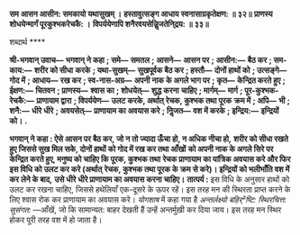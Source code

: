 **सम आसन आसीन: समकायो यथासुखम् ।** **हस्तावुत्सङ्ग आधाय स्वनासाग्रकृतेक्षण: ॥ ३२॥** **प्राणस्य शोधयेन्मार्गं पूरकुश्भकरेचकै: ।** **विपर्ययेणापि शनैरवयसेन्निॢजतेनि्द्रय: ॥ ३३॥** 

शब्दार्थ **** 

**श्री-भगवान् उवाच—** **भगवान् ने कहा** **; समे—** **समतल** **; आसने—** **आसन पर** **; आसीन:—** **बैठ कर** **; सम-काय:—** **शरीर को सीधा** **करके** **; यथा-सुखम्—** **सुखपूर्वक बैठ कर** **; हस्तौ—** **दोनों हाथों को** **; उत्सङ्गे—** **गोद में** **; आधाय—** **रख कर** **; स्व-नास-अग्र—** **अपनी नाक के अगले भाग पर** **; कृत—** **केन्द्रित करते हुए** **; ईक्षण:—** **चितवन** **; प्राणस्य—** **श्वास का** **; शोधयेत्—** **शुद्ध करना** **चाहिए** **; मार्गम्—** **मार्ग** **; पूर-कुश्भक-रेचकै:—** **प्राणायाम द्वारा** **; विपर्ययेण—** **उलट करके, अर्थात् रेचक, कुश्भक तथा पूरक** **क्रम में** **; अपि—** **भी** **; शनै:—** **धीरे धीरे** **; अवयसेत्—** **प्राणायाम का अवयास करे** **; निॢजत—** **वश में करके** **; इन्द्रिय:—** **इन्द्रियों को।** **.** 

**भगवान् ने कहा : ऐसे आसन पर बैठ कर, जो न तो ज्यादा ऊँचा हो, न अधिक नीचा हो,** **शरीर को सीधा रखते हुए जिससे सुख मिल सके, दोनों हाथों को गोद में रख कर तथा आँखों** **को अपनी नाक के अगले सिरे पर केन्द्रित करते हुए, मनुष्य को चाहिए कि पूरक, कुश्भक तथा** **रेचक प्राणायाम का यांत्रिक अवयास करे और फिर इस विधि को उलट कर करे (अर्थात्** **रेचक, कुश्भक तथा पूरक के क्रम से करे)। इन्द्रियों को भलीभाँति वश में कर लेने के बाद,** **उसे धीरे धीरे प्राणायाम का अवयास करना चाहिए।** **तात्पर्य :** इस विधि के अनुसार हाथों को उलट कर रखना चाहिए, जिससे हथेलियाँ एक-दूसरे के ऊपर रहें। इस तरह मन की स्थिरता प्राप्त करने के लिए श्वास रोक कर प्राणायाम का अवयास करे। *योगशाष* में कहा गया है *अन्तर्लक्ष्यो बहिर्²ष्टि: स्थिरचित्त: सुसंगत:* —आँखें, जो कि सामान्यत: बाहर देखती हैं उन्हें अन्तर्मुखी कर दिया जाय। इस तरह मन स्थिर होकर पूरी तरह वश में हो जाता है।  